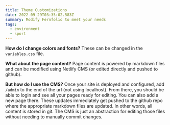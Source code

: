 ```yaml
---
title: Theme Customizations
date: 2022-09-29T03:35:02.583Z
summary: Modify Fernfolio to meet your needs
tags:
  - environment
  - sport
---
```


**How do I change colors and fonts?**
These can be changed in the `variables.css` file.

**What about the page content?**
Page content is powered by markdown files and can be modified using Netlify CMS (or edited directly and pushed to github).

**But how do I use the CMS?**
Once your site is deployed and configured, add `/admin` to the end of the url (not using localhost). From there, you should be able to login and see all your pages ready for editing. You can also add a new page there. These updates immediately get pushed to the github repo where the appropriate markdown files are updated. In other words, all content is stored in git. The CMS is just an abstraction for editing those files without needing to manually commit changes.